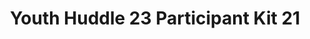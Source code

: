 ---
title: Youth Huddle 23 Participant Kit 21
redirect_to: https://drive.google.com/drive/folders/1JEVeA5hIwp-io2gN0PhsB24-lf_Vk72V?usp=share_link
redirect_from: 
  - /YH23Kit-DithLo
  - /yh23kit-dithlo
---